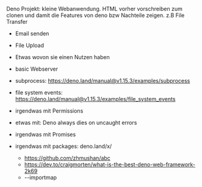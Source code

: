 Deno Projekt: kleine Webanwendung. HTML vorher vorschreiben zum clonen und damit die Features von deno bzw Nachteile zeigen. z.B File Transfer

- Email senden
- File Upload
- Etwas wovon sie einen Nutzen haben

- basic Webserver
- subprocess: https://deno.land/manual@v1.15.3/examples/subprocess
- file system events: https://deno.land/manual@v1.15.3/examples/file_system_events
- irgendwas mit Permissions
- etwas mit: Deno always dies on uncaught errors
- irgendwas mit Promises
- irgendwas mit packages: deno.land/x/
  - https://github.com/zhmushan/abc
  - https://dev.to/craigmorten/what-is-the-best-deno-web-framework-2k69
  - --importmap
